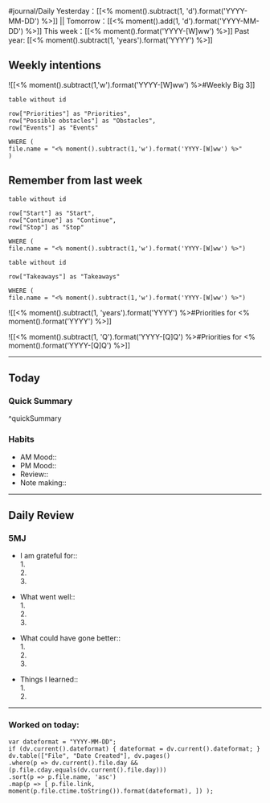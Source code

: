 #journal/Daily 
Yesterday：[[<% moment().subtract(1, 'd').format('YYYY-MM-DD') %>]] || Tomorrow：[[<% moment().add(1, 'd').format('YYYY-MM-DD') %>]]
This week：[[<% moment().format('YYYY-[W]ww') %>]] 
Past year: [[<% moment().subtract(1, 'years').format('YYYY') %>]]

## Weekly intentions

![[<% moment().subtract(1,'w').format('YYYY-[W]ww') %>#Weekly Big 3]]

```dataview
table without id

row["Priorities"] as "Priorities",
row["Possible obstacles"] as "Obstacles",
row["Events"] as "Events"

WHERE (
file.name = "<% moment().subtract(1,'w').format('YYYY-[W]ww') %>"
)
```

## Remember from last week
```dataview
table without id

row["Start"] as "Start",
row["Continue"] as "Continue",
row["Stop"] as "Stop"

WHERE (
file.name = "<% moment().subtract(1,'w').format('YYYY-[W]ww') %>")
```

```dataview
table without id

row["Takeaways"] as "Takeaways"

WHERE (
file.name = "<% moment().subtract(1,'w').format('YYYY-[W]ww') %>")
```

![[<% moment().subtract(1, 'years').format('YYYY') %>#Priorities for <% moment().format('YYYY') %>]]

![[<% moment().subtract(1, 'Q').format('YYYY-[Q]Q') %>#Priorities for <% moment().format('YYYY-[Q]Q') %>]]

---

## Today
### Quick Summary

^quickSummary

### Habits
- AM Mood:: 
- PM Mood:: 
- Review:: 
- Note making:: 

---
## Daily Review
### 5MJ
- I am grateful for::<br>1. <br>2. <br>3. 

- What went well::<br>1. <br>2. <br>3. 

- What could have gone better::<br>1. <br>2. <br>3. 

- Things I learned:: <br>1. <br>2. 

---
### Worked on today:
```dataviewjs 
var dateformat = "YYYY-MM-DD"; 
if (dv.current().dateformat) { dateformat = dv.current().dateformat; } 
dv.table(["File", "Date Created"], dv.pages() 
.where(p => dv.current().file.day && (p.file.cday.equals(dv.current().file.day))) 
.sort(p => p.file.name, 'asc') 
.map(p => [ p.file.link,  moment(p.file.ctime.toString()).format(dateformat), ]) );
```




